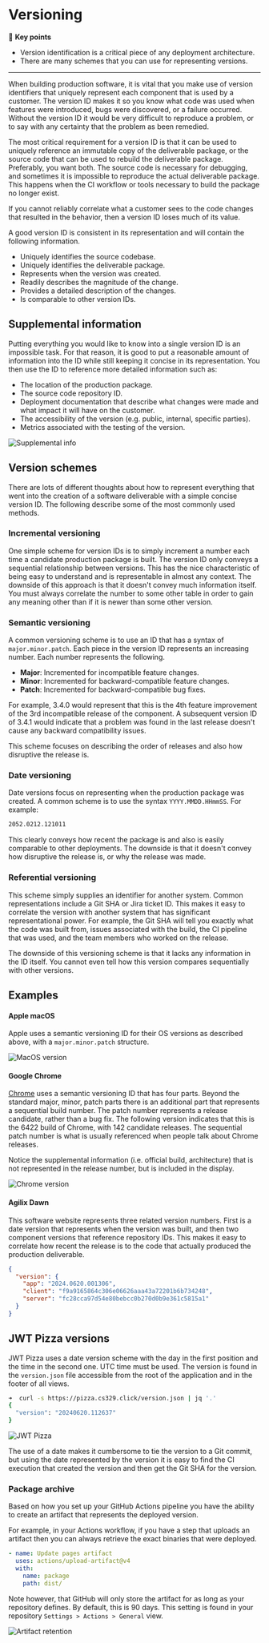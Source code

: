 # Versioning

🔑 **Key points**

- Version identification is a critical piece of any deployment architecture.
- There are many schemes that you can use for representing versions.

---

When building production software, it is vital that you make use of version identifiers that uniquely represent each component that is used by a customer. The version ID makes it so you know what code was used when features were introduced, bugs were discovered, or a failure occurred. Without the version ID it would be very difficult to reproduce a problem, or to say with any certainty that the problem as been remedied.

The most critical requirement for a version ID is that it can be used to uniquely reference an immutable copy of the deliverable package, or the source code that can be used to rebuild the deliverable package. Preferably, you want both. The source code is necessary for debugging, and sometimes it is impossible to reproduce the actual deliverable package. This happens when the CI workflow or tools necessary to build the package no longer exist.

If you cannot reliably correlate what a customer sees to the code changes that resulted in the behavior, then a version ID loses much of its value.

A good version ID is consistent in its representation and will contain the following information.

- Uniquely identifies the source codebase.
- Uniquely identifies the deliverable package.
- Represents when the version was created.
- Readily describes the magnitude of the change.
- Provides a detailed description of the changes.
- Is comparable to other version IDs.

## Supplemental information

Putting everything you would like to know into a single version ID is an impossible task. For that reason, it is good to put a reasonable amount of information into the ID while still keeping it concise in its representation. You then use the ID to reference more detailed information such as:

- The location of the production package.
- The source code repository ID.
- Deployment documentation that describe what changes were made and what impact it will have on the customer.
- The accessibility of the version (e.g. public, internal, specific parties).
- Metrics associated with the testing of the version.

![Supplemental info](suplementalInformation.png)

## Version schemes

There are lots of different thoughts about how to represent everything that went into the creation of a software deliverable with a simple concise version ID. The following describe some of the most commonly used methods.

### Incremental versioning

One simple scheme for version IDs is to simply increment a number each time a candidate production package is built. The version ID only conveys a sequential relationship between versions. This has the nice characteristic of being easy to understand and is representable in almost any context. The downside of this approach is that it doesn't convey much information itself. You must always correlate the number to some other table in order to gain any meaning other than if it is newer than some other version.

### Semantic versioning

A common versioning scheme is to use an ID that has a syntax of `major.minor.patch`. Each piece in the version ID represents an increasing number. Each number represents the following.

- **Major**: Incremented for incompatible feature changes.
- **Minor**: Incremented for backward-compatible feature changes.
- **Patch**: Incremented for backward-compatible bug fixes.

For example, 3.4.0 would represent that this is the 4th feature improvement of the 3rd incompatible release of the component. A subsequent version ID of 3.4.1 would indicate that a problem was found in the last release doesn't cause any backward compatibility issues.

This scheme focuses on describing the order of releases and also how disruptive the release is.

### Date versioning

Date versions focus on representing when the production package was created. A common scheme is to use the syntax `YYYY.MMDD.HHmmSS`. For example:

```txt
2052.0212.121011
```

This clearly conveys how recent the package is and also is easily comparable to other deployments. The downside is that it doesn't convey how disruptive the release is, or why the release was made.

### Referential versioning

This scheme simply supplies an identifier for another system. Common representations include a Git SHA or Jira ticket ID. This makes it easy to correlate the version with another system that has significant representational power. For example, the Git SHA will tell you exactly what the code was built from, issues associated with the build, the CI pipeline that was used, and the team members who worked on the release.

The downside of this versioning scheme is that it lacks any information in the ID itself. You cannot even tell how this version compares sequentially with other versions.

## Examples

#### Apple macOS

Apple uses a semantic versioning ID for their OS versions as described above, with a `major.minor.patch` structure.

![MacOS version](macOsVersion.png)

#### Google Chrome

[Chrome](https://www.chromium.org/developers/version-numbers/) uses a semantic versioning ID that has four parts. Beyond the standard major, minor, patch parts there is an additional part that represents a sequential build number. The patch number represents a release candidate, rather than a bug fix. The following version indicates that this is the 6422 build of Chrome, with 142 candidate releases. The sequential patch number is what is usually referenced when people talk about Chrome releases.

Notice the supplemental information (i.e. official build, architecture) that is not represented in the release number, but is included in the display.

![Chrome version](chromeVersion.png)

#### Agilix Dawn

This software website represents three related version numbers. First is a date version that represents when the version was built, and then two component versions that reference repository IDs. This makes it easy to correlate how recent the release is to the code that actually produced the production deliverable.

```json
{
  "version": {
    "app": "2024.0620.001306",
    "client": "f9a9165864c306e06626aaa43a72201b6b734248",
    "server": "fc28cca97d54e80bebcc0b270d0b9e361c5815a1"
  }
}
```

## JWT Pizza versions

JWT Pizza uses a date version scheme with the day in the first position and the time in the second one. UTC time must be used. The version is found in the `version.json` file accessible from the root of the application and in the footer of all views.

```sh
➜  curl -s https://pizza.cs329.click/version.json | jq '.'
{
  "version": "20240620.112637"
}
```

![JWT Pizza](jwtPizzaVersion.png)

The use of a date makes it cumbersome to tie the version to a Git commit, but using the date represented by the version it is easy to find the CI execution that created the version and then get the Git SHA for the version.

### Package archive

Based on how you set up your GitHub Actions pipeline you have the ability to create an artifact that represents the deployed version.

For example, in your Actions workflow, if you have a step that uploads an artifact then you can always retrieve the exact binaries that were deployed.

```yml
- name: Update pages artifact
  uses: actions/upload-artifact@v4
  with:
    name: package
    path: dist/
```

Note however, that GitHub will only store the artifact for as long as your repository defines. By default, this is 90 days. This setting is found in your repository `Settings > Actions > General` view.

![Artifact retention](artifactRetention.png)
